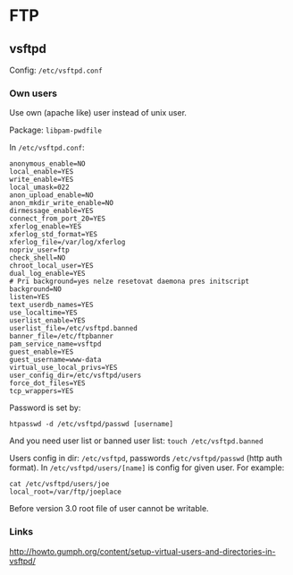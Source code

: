 # FTP

## vsftpd

Config: `/etc/vsftpd.conf`

### Own users
Use own (apache like) user instead of unix user.

Package: `libpam-pwdfile`

In `/etc/vsftpd.conf`:
```
anonymous_enable=NO
local_enable=YES
write_enable=YES
local_umask=022
anon_upload_enable=NO
anon_mkdir_write_enable=NO
dirmessage_enable=YES
connect_from_port_20=YES
xferlog_enable=YES
xferlog_std_format=YES
xferlog_file=/var/log/xferlog
nopriv_user=ftp
check_shell=NO
chroot_local_user=YES
dual_log_enable=YES
# Pri background=yes nelze resetovat daemona pres initscript
background=NO
listen=YES
text_userdb_names=YES
use_localtime=YES
userlist_enable=YES
userlist_file=/etc/vsftpd.banned
banner_file=/etc/ftpbanner
pam_service_name=vsftpd
guest_enable=YES
guest_username=www-data
virtual_use_local_privs=YES
user_config_dir=/etc/vsftpd/users
force_dot_files=YES
tcp_wrappers=YES
```

Password is set by: 
```
htpasswd -d /etc/vsftpd/passwd [username]
```

And you need user list or banned user list: `touch /etc/vsftpd.banned`

Users config in dir: `/etc/vsftpd`, passwords `/etc/vsftpd/passwd` (http auth format). In `/etc/vsftpd/users/[name]` is config for given user. For example:
```
cat /etc/vsftpd/users/joe
local_root=/var/ftp/joeplace
```

Before version 3.0 root file of user cannot be writable.

### Links
http://howto.gumph.org/content/setup-virtual-users-and-directories-in-vsftpd/

